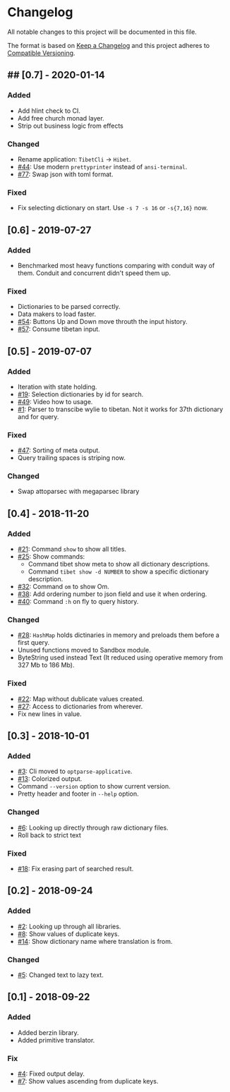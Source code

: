 # Changelog

All notable changes to this project will be documented in this file.

The format is based on [Keep a Changelog](http://keepachangelog.com/en/1.0.0/)
and this project adheres to
[Compatible Versioning](https://github.com/staltz/comver).

## ## [0.7] - 2020-01-14

### Added

* Add hlint check to CI.
* Add free church monad layer.
* Strip out business logic from effects

### Changed

* Rename application: `TibetCli` -> `Hibet`.
* [#44](https://github.com/willbasky/Hibet/issues/44):
  Use modern `prettyprinter` instead of `ansi-terminal`.
* [#77](https://github.com/willbasky/Hibet/issues/77):
  Swap json with toml format.

### Fixed

* Fix selecting dictionary on start. Use `-s 7 -s 16` or `-s{7,16}` now.

## [0.6] - 2019-07-27

### Added

* Benchmarked most heavy functions comparing with conduit way of them. Conduit and concurrent didn't speed them up.

### Fixed

* Dictionaries to be parsed correctly.
* Data makers to load faster.
* [#54](https://github.com/willbasky/Hibet/issues/54):
  Buttons Up and Down move throuth the input history.
* [#57](https://github.com/willbasky/Hibet/issues/57):
  Consume tibetan input.

## [0.5] - 2019-07-07

### Added

* Iteration with state holding.
* [#19](https://github.com/willbasky/Hibet/issues/19):
  Selection dictionaries by id for search.
* [#49](https://github.com/willbasky/Hibet/issues/49):
  Video how to usage.
* [#1](https://github.com/willbasky/Hibet/issues/1):
  Parser to transcibe wylie to tibetan. Not it works for 37th dictionary and for query.

### Fixed

* [#47](https://github.com/willbasky/Hibet/issues/47):
  Sorting of meta output.
* Query trailing spaces is striping now.

### Changed

* Swap attoparsec with megaparsec library

## [0.4] - 2018-11-20

### Added

* [#21](https://github.com/willbasky/Hibet/issues/21):
  Command `show` to show all titles.
* [#25](https://github.com/willbasky/Hibet/issues/25):
  Show commands:
  * Command tibet show meta to show all dictionary descriptions.
  * Command `tibet show -d NUMBER` to show a specific dictionary description.
* [#32](https://github.com/willbasky/Hibet/issues/32):
  Command `om` to show Om.
* [#38](https://github.com/willbasky/Hibet/issues/38):
  Add ordering number to json field and use it when ordering.
* [#40](https://github.com/willbasky/Hibet/issues/40):
  Command `:h` on fly to query history.

### Changed

* [#28](https://github.com/willbasky/Hibet/issues/28):
  `HashMap` holds dictinaries in memory and preloads them before a first query.
* Unused functions moved to Sandbox module.
* ByteString used instead Text (It reduced using operative memory from 327 Mb to 186 Mb).

### Fixed

* [#22](https://github.com/willbasky/Hibet/issues/22):
  Map without dublicate values created.
* [#27](https://github.com/willbasky/Hibet/issues/27):
  Access to dictionaries from wherever.
* Fix new lines in value.

## [0.3] - 2018-10-01

### Added

* [#3](https://github.com/willbasky/Hibet/issues/3):
  Cli moved to `optparse-applicative`.
* [#13](https://github.com/willbasky/Hibet/issues/13):
  Colorized output.
* Command `--version` option to show current version.
* Pretty header and footer in `--help` option.

### Changed

* [#6](https://github.com/willbasky/Hibet/issues/6):
  Looking up directly through raw dictionary files.
* Roll back to strict text

### Fixed

* [#18](https://github.com/willbasky/Hibet/issues/18):
  Fix erasing part of searched result.

## [0.2] - 2018-09-24

### Added

* [#2](https://github.com/willbasky/Hibet/issues/2):
  Looking up through all libraries.
* [#8](https://github.com/willbasky/Hibet/issues/8):
  Show values of duplicate keys.
* [#14](https://github.com/willbasky/Hibet/issues/14):
  Show dictionary name where translation is from.

### Changed

* [#5](https://github.com/willbasky/Hibet/issues/5):
  Changed text to lazy text.

## [0.1] - 2018-09-22

### Added

* Added berzin library.
* Added primitive translator.

### Fix

* [#4](https://github.com/willbasky/Hibet/issues/4):
  Fixed output delay.
* [#7](https://github.com/willbasky/Hibet/issues/7):
  Show values ascending from duplicate keys.
